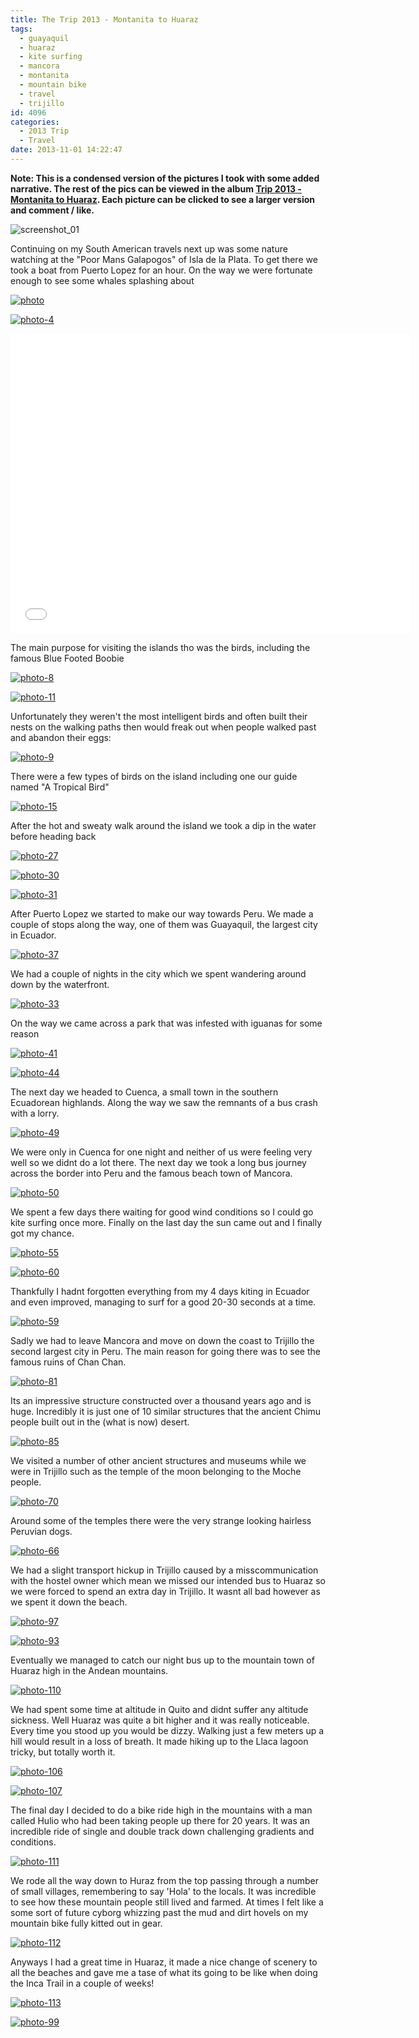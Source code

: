 ```yaml
---
title: The Trip 2013 - Montanita to Huaraz
tags:
  - guayaquil
  - huaraz
  - kite surfing
  - mancora
  - montanita
  - mountain bike
  - travel
  - trijillo
id: 4096
categories:
  - 2013 Trip
  - Travel
date: 2013-11-01 14:22:47
---
```


**Note: This is a condensed version of the pictures I took with some added narrative. The rest of the pics can be viewed in the album [Trip 2013 - Montanita to Huaraz](https://www.facebook.com/media/set/?set=a.10151984227476031.1073741851.593661030&type=1&l=9f791fa595). Each picture can be clicked to see a larger version and comment / like.**

![screenshot_01](https://mikecann.co.uk/wp-content/uploads/2013/10/screenshot_011.png)

Continuing on my South American travels next up was some nature watching at the "Poor Mans Galapogos" of Isla de la Plata. To get there we took a boat from Puerto Lopez for an hour. On the way we were fortunate enough to see some whales splashing about

[![photo](https://mikecann.co.uk/wp-content/uploads/2013/10/photo1.jpg)](https://www.facebook.com/photo.php?fbid=10151984228081031&amp;set=a.10151984227476031.1073741851.593661030&amp;type=3&amp;theater)

[![photo-4](https://mikecann.co.uk/wp-content/uploads/2013/10/photo-410.jpg)](https://www.facebook.com/photo.php?fbid=10151984228401031&amp;set=a.10151984227476031.1073741851.593661030&amp;type=3&amp;theater)

<iframe width="640" height="480" src="//www.youtube.com/embed/iw8phw_37kw" frameborder="0" allowfullscreen></iframe>

The main purpose for visiting the islands tho was the birds, including the famous Blue Footed Boobie

[![photo-8](https://mikecann.co.uk/wp-content/uploads/2013/10/photo-810.jpg)](https://www.facebook.com/photo.php?fbid=10151984228966031&amp;set=a.10151984227476031.1073741851.593661030&amp;type=3&amp;theater)

[![photo-11](https://mikecann.co.uk/wp-content/uploads/2013/10/photo-111.jpg)](https://www.facebook.com/photo.php?fbid=10151984229601031&amp;set=a.10151984227476031.1073741851.593661030&amp;type=3&amp;theater)

Unfortunately they weren't the most intelligent birds and often built their nests on the walking paths then would freak out when people walked past and abandon their eggs:

[![photo-9](https://mikecann.co.uk/wp-content/uploads/2013/10/photo-91.jpg)](https://www.facebook.com/photo.php?fbid=10151984229651031&amp;set=a.10151984227476031.1073741851.593661030&amp;type=3&amp;theater)

There were a few types of birds on the island including one our guide named "A Tropical Bird" 

[![photo-15](https://mikecann.co.uk/wp-content/uploads/2013/10/photo-151.jpg)](https://www.facebook.com/photo.php?fbid=10151984230451031&amp;set=a.10151984227476031.1073741851.593661030&amp;type=3&amp;theater)

After the hot and sweaty walk around the island we took a dip in the water before heading back

[![photo-27](https://mikecann.co.uk/wp-content/uploads/2013/10/photo-271.jpg)](https://www.facebook.com/photo.php?fbid=10151984232826031&amp;set=a.10151984227476031.1073741851.593661030&amp;type=3&amp;theater)

[![photo-30](https://mikecann.co.uk/wp-content/uploads/2013/10/photo-301.jpg)](https://www.facebook.com/photo.php?fbid=10151984233901031&amp;set=a.10151984227476031.1073741851.593661030&amp;type=3&amp;theater)

[![photo-31](https://mikecann.co.uk/wp-content/uploads/2013/10/photo-311.jpg)](https://www.facebook.com/photo.php?fbid=10151984233771031&amp;set=a.10151984227476031.1073741851.593661030&amp;type=3&amp;theater)

After Puerto Lopez we started to make our way towards Peru. We made a couple of stops along the way, one of them was Guayaquil, the largest city in Ecuador.

[![photo-37](https://mikecann.co.uk/wp-content/uploads/2013/10/photo-371.jpg)](https://www.facebook.com/photo.php?fbid=10151984235386031&amp;set=a.10151984227476031.1073741851.593661030&amp;type=3&amp;theater)

We had a couple of nights in the city which we spent wandering around down by the waterfront. 

[![photo-33](https://mikecann.co.uk/wp-content/uploads/2013/10/photo-331.jpg)](https://www.facebook.com/photo.php?fbid=10151984234201031&amp;set=a.10151984227476031.1073741851.593661030&amp;type=3&amp;theater)

On the way we came across a park that was infested with iguanas for some reason

[![photo-41](https://mikecann.co.uk/wp-content/uploads/2013/10/photo-411.jpg)](https://www.facebook.com/photo.php?fbid=10151984236036031&amp;set=a.10151984227476031.1073741851.593661030&amp;type=3&amp;theater)

[![photo-44](https://mikecann.co.uk/wp-content/uploads/2013/10/photo-441.jpg)](https://www.facebook.com/photo.php?fbid=10151984237191031&amp;set=a.10151984227476031.1073741851.593661030&amp;type=3&amp;theater)

The next day we headed to Cuenca, a small town in the southern Ecuadorean highlands. Along the way we saw the remnants of a bus crash with a lorry.

[![photo-49](https://mikecann.co.uk/wp-content/uploads/2013/10/photo-491.jpg)](https://www.facebook.com/photo.php?fbid=10151984238076031&amp;set=a.10151984227476031.1073741851.593661030&amp;type=3&amp;theater)

We were only in Cuenca for one night and neither of us were feeling very well so we didnt do a lot there. The next day we took a long bus journey across the border into Peru and the famous beach town of Mancora.	

[![photo-50](https://mikecann.co.uk/wp-content/uploads/2013/10/photo-501.jpg)](https://www.facebook.com/photo.php?fbid=10151984238786031&amp;set=a.10151984227476031.1073741851.593661030&amp;type=3&amp;theater)

We spent a few days there waiting for good wind conditions so I could go kite surfing once more. Finally on the last day the sun came out and I finally got my chance.

[![photo-55](https://mikecann.co.uk/wp-content/uploads/2013/10/photo-551.jpg)](https://www.facebook.com/photo.php?fbid=10151984239366031&amp;set=a.10151984227476031.1073741851.593661030&amp;type=3&amp;theater)

[![photo-60](https://mikecann.co.uk/wp-content/uploads/2013/10/photo-601.jpg)](https://www.facebook.com/photo.php?fbid=10151984240706031&amp;set=a.10151984227476031.1073741851.593661030&amp;type=3&amp;theater)

Thankfully I hadnt forgotten everything from my 4 days kiting in Ecuador and even improved, managing to surf for a good 20-30 seconds at a time.

[![photo-59](https://mikecann.co.uk/wp-content/uploads/2013/10/photo-591.jpg)](https://www.facebook.com/photo.php?fbid=10151984240691031&amp;set=a.10151984227476031.1073741851.593661030&amp;type=3&amp;theater)

Sadly we had to leave Mancora and move on down the coast to Trijillo the second largest city in Peru. The main reason for going there was to see the famous ruins of Chan Chan.

[![photo-81](https://mikecann.co.uk/wp-content/uploads/2013/10/photo-811.jpg)](https://www.facebook.com/photo.php?fbid=10151984245116031&amp;set=a.10151984227476031.1073741851.593661030&amp;type=3&amp;theater)

Its an impressive structure constructed over a thousand years ago and is huge. Incredibly it is just one of 10 similar structures that the ancient Chimu people built out in the (what is now) desert. 

[![photo-85](https://mikecann.co.uk/wp-content/uploads/2013/10/photo-851.jpg)](https://www.facebook.com/photo.php?fbid=10151984246341031&amp;set=a.10151984227476031.1073741851.593661030&amp;type=3&amp;theater)

We visited a number of other ancient structures and museums while we were in Trijillo such as the temple of the moon belonging to the Moche people.

[![photo-70](https://mikecann.co.uk/wp-content/uploads/2013/10/photo-701.jpg)](https://www.facebook.com/photo.php?fbid=10151984243176031&amp;set=a.10151984227476031.1073741851.593661030&amp;type=3&amp;theater)

Around some of the temples there were the very strange looking hairless Peruvian dogs.

[![photo-66](https://mikecann.co.uk/wp-content/uploads/2013/10/photo-661.jpg)](https://www.facebook.com/photo.php?fbid=10151984241896031&amp;set=a.10151984227476031.1073741851.593661030&amp;type=3&amp;theater)

We had a slight transport hickup in Trijillo caused by a misscommunication with the hostel owner which mean we missed our intended bus to Huaraz so we were forced to spend an extra day in Trijillo. It wasnt all bad however as we spent it down the beach.

[![photo-97](https://mikecann.co.uk/wp-content/uploads/2013/10/photo-97.jpg)](https://www.facebook.com/photo.php?fbid=10151984249081031&amp;set=a.10151984227476031.1073741851.593661030&amp;type=3&amp;theater)

[![photo-93](https://mikecann.co.uk/wp-content/uploads/2013/10/photo-93.jpg)](https://www.facebook.com/photo.php?fbid=10151984247746031&amp;set=a.10151984227476031.1073741851.593661030&amp;type=3&amp;theater)

Eventually we managed to catch our night bus up to the mountain town of Huaraz high in the Andean mountains.

[![photo-110](https://mikecann.co.uk/wp-content/uploads/2013/10/photo-110.jpg)](https://www.facebook.com/photo.php?fbid=10151984254436031&amp;set=a.10151984227476031.1073741851.593661030&amp;type=3&amp;theater)

We had spent some time at altitude in Quito and didnt suffer any altitude sickness. Well Huaraz was quite a bit higher and it was really noticeable. Every time you stood up you would be dizzy. Walking just a few meters up a hill would result in a loss of breath. It made hiking up to the Llaca lagoon tricky, but totally worth it.

[![photo-106](https://mikecann.co.uk/wp-content/uploads/2013/10/photo-106.jpg)](https://www.facebook.com/photo.php?fbid=10151984252711031&amp;set=a.10151984227476031.1073741851.593661030&amp;type=3&amp;theater)

[![photo-107](https://mikecann.co.uk/wp-content/uploads/2013/10/photo-107.jpg)](https://www.facebook.com/photo.php?fbid=10151984252731031&amp;set=a.10151984227476031.1073741851.593661030&amp;type=3&amp;theater)

The final day I decided to do a bike ride high in the mountains with a man called Hulio who had been taking people up there for 20 years. It was an incredible ride of single and double track down challenging gradients and conditions.

[![photo-111](https://mikecann.co.uk/wp-content/uploads/2013/10/photo-1111.jpg)](https://www.facebook.com/photo.php?fbid=10151984254351031&amp;set=a.10151984227476031.1073741851.593661030&amp;type=3&amp;theater)

We rode all the way down to Huraz from the top passing through a number of small villages, remembering to say 'Hola' to the locals. It was incredible to see how these mountain people still lived and farmed. At times I felt like a some sort of future cyborg whizzing past the mud and dirt hovels on my mountain bike fully kitted out in gear.

[![photo-112](https://mikecann.co.uk/wp-content/uploads/2013/10/photo-112.jpg)](https://www.facebook.com/photo.php?fbid=10151984254926031&amp;set=a.10151984227476031.1073741851.593661030&amp;type=3&amp;theater)

Anyways I had a great time in Huaraz, it made a nice change of scenery to all the beaches and gave me a tase of what its going to be like when doing the Inca Trail in a couple of weeks!

[![photo-113](https://mikecann.co.uk/wp-content/uploads/2013/10/photo-113.jpg)](https://www.facebook.com/photo.php?fbid=10151984255356031&amp;set=a.10151984227476031.1073741851.593661030&amp;type=3&amp;theater)

[![photo-99](https://mikecann.co.uk/wp-content/uploads/2013/10/photo-99.jpg)](https://www.facebook.com/photo.php?fbid=10151984249406031&amp;set=a.10151984227476031.1073741851.593661030&amp;type=3&amp;theater)